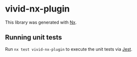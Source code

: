 # vivid-nx-plugin

This library was generated with [Nx](https://nx.dev).

## Running unit tests

Run `nx test vivid-nx-plugin` to execute the unit tests via [Jest](https://jestjs.io).
